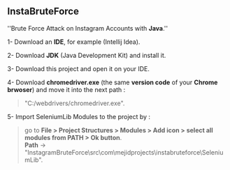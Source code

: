 ## InstaBruteForce<br>

''Brute Force Attack on Instagram Accounts with __Java__.''<br>

1- Download an **IDE**, for example (Intellij Idea).<br>

2- Download **JDK** (Java Development Kit) and install it.<br>

3- Download this project and open it on your IDE.<br>

4- Download **chromedriver.exe** (the same **version code** of your **Chrome brwoser**) and move it into the next path :

> "C:/webdrivers/chromedriver.exe".<br>

5- Import SeleniumLib Modules to the project by : <br>
> go to **File > Project Structures > Modules > Add icon > select all modules from PATH > Ok button**.<br>
> **Path** -> "InstagramBruteForce\src\com\mejidprojects\instabruteforce\SeleniumLib".<br>

